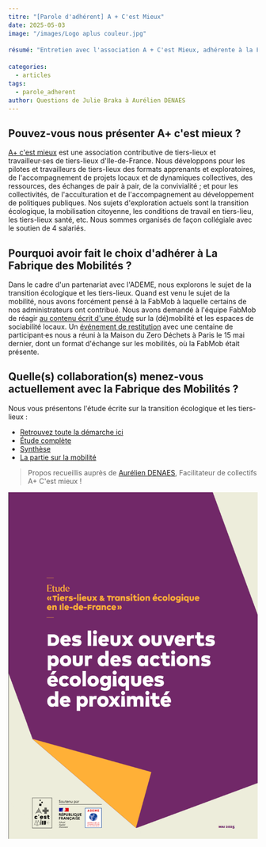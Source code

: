 ```yaml
---
titre: "[Parole d'adhérent] A + C'est Mieux"
date: 2025-05-03
image: "/images/Logo aplus couleur.jpg"

résumé: "Entretien avec l'association A + C'est Mieux, adhérente à la FabMob"

categories: 
  - articles
tags: 
  - parole_adherent
author: Questions de Julie Braka à Aurélien DENAES
---
```


## Pouvez-vous nous présenter A+ c'est mieux ?

[A+ c'est mieux](https://www.apluscestmieux.org/) est une association contributive de tiers-lieux et travailleur·ses de tiers-lieux d'Ile-de-France.  Nous développons pour les pilotes et travailleurs de tiers-lieux des formats apprenants et exploratoires, de l'accompagnement de projets locaux et de dynamiques collectives, des ressources, des échanges de pair à pair, de la convivialité ; et pour les collectivités, de l'acculturation et de l'accompagnement au développement de politiques publiques. Nos sujets d'exploration actuels sont la transition écologique, la mobilisation citoyenne, les conditions de travail en tiers-lieu, les tiers-lieux santé, etc. Nous sommes organisés de façon collégiale avec le soutien de 4 salariés.


## Pourquoi avoir fait le choix d'adhérer à La Fabrique des Mobilités ?

Dans le cadre d'un partenariat avec l'ADEME, nous explorons le sujet de la transition écologique et les tiers-lieux.
Quand est venu le sujet de la mobilité, nous avons forcément pensé à la FabMob à laquelle certains de nos administrateurs ont contribué. Nous avons demandé à l'équipe FabMob de réagir [au contenu écrit d'une étude](https://nuage.apluscestmieux.org/s/NN9csjJWF5wx9w4) sur la (dé)mobilité et les espaces de sociabilité locaux.
Un [événement de restitution](https://www.linkedin.com/posts/apluscestmieux_quelle-%C3%A9nergie-renouvelable-hier-pour-ugcPost-7329085165605957633-yeAy?utm_source=share&utm_medium=member_desktop&rcm=ACoAAAU_MbgBxMmx0I8bfxcpWjz3E8wvowI5BzE) avec une centaine de participant·es nous a réuni à la Maison du Zero Déchets à Paris le 15 mai dernier, dont un format d'échange sur les mobilités, où la FabMob était présente.


## Quelle(s) collaboration(s) menez-vous actuellement avec la Fabrique des Mobilités ?

Nous vous présentons l'étude écrite sur la transition écologique et les tiers-lieux :
* [Retrouvez toute la démarche ici](https://www.apluscestmieux.org/transition-ecologique)
* [Étude complète](https://nuage.apluscestmieux.org/s/WHp6fZ3Bq9yJSwc)
* [Synthèse](https://nuage.apluscestmieux.org/s/KxfifSxSBpm6JCq)
* [La partie sur la mobilité](https://nuage.apluscestmieux.org/s/NN9csjJWF5wx9w4)

> Propos recueillis auprès de [Aurélien DENAES](https://www.linkedin.com/in/aureliendenaes/?originalSubdomain=fr), Facilitateur de collectifs A+ C'est mieux  !


![Etude "Des lieux ouverts pour des actions écologiques de proximité"](/contenu/articles/2025/images/etude_apluscmieux.png)
